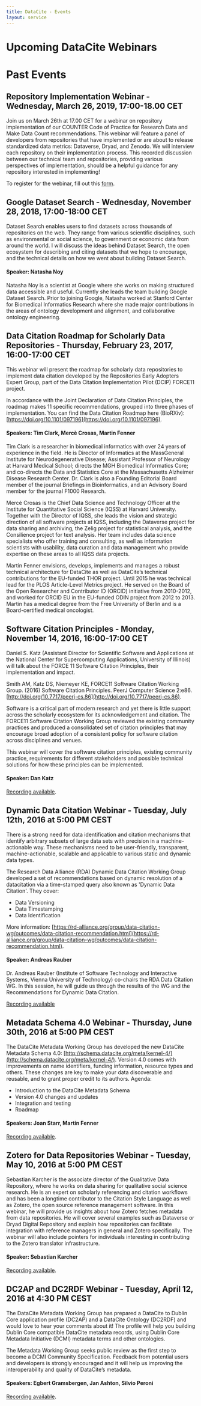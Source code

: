 ```yaml
---
title: DataCite - Events
layout: service
---
```


# Upcoming DataCite Webinars





# Past Events


## Repository Implementation Webinar - Wednesday, March 26, 2019, 17:00-18.00 CET

Join us on March 26th at 17.00 CET for a webinar on repository implementation of our COUNTER Code of Practice
for Research Data and Make Data Count recommendations. This webinar will feature a panel of developers from repositories
that have implemented or are about to release standardized data metrics: Dataverse, Dryad, and Zenodo. We will interview
each repository on their implementation process. This recorded discussion between our technical team and repositories,
providing various perspectives of implementation, should be a helpful guidance for any repository interested in
implementing!

To register for the webinar, fill out this [form](https://ucop.zoom.us/meeting/regist/4f6fe43b065ba682dc2040ba88984b7b).

## Google Dataset Search - Wednesday, November 28, 2018, 17:00-18:00 CET

Dataset Search enables users to find datasets across thousands of repositories on the web. They range from various 
scientific disciplines, such as environmental or social science, to government or economic data from around the world. 
I will discuss the ideas behind Dataset Search, the open ecosystem for describing and citing datasets that we hope 
to encourage, and the technical details on how we went about building Dataset Search.

#### Speaker: Natasha Noy

Natasha Noy is a  scientist at Google where she works on making structured data accessible and useful. Currently she 
leads the team building Google Dataset Search. Prior to joining Google, Natasha worked at Stanford Center for 
Biomedical Informatics Research where she made major contributions in the areas of ontology development and alignment, 
and collaborative ontology engineering. 

	  
## Data Citation Roadmap for Scholarly Data Repositories - Thursday, February 23, 2017, 16:00-17:00 CET

This webinar will present the roadmap for scholarly data repositories to implement data citation developed by the 
Repositories Early Adopters Expert Group, part of the Data Citation Implementation Pilot (DCIP) FORCE11 project. 

In accordance with the Joint Declaration of Data Citation Principles, the roadmap makes 11 specific recommendations,
grouped into three phases of implementation. You can find the Data Citation Roadmap here (BioRXiv): 
[https://doi.org/10.1101/097196](https://doi.org/10.1101/097196).

#### Speakers: Tim Clark, Mercè Crosas, Martin Fenner

Tim Clark is a researcher in biomedical informatics with over 24 years of experience in the field. He is Director of 
Informatics at the MassGeneral Institute for Neurodegenerative Disease; Assistant Professor of Neurology at Harvard 
Medical School; directs the MGH Biomedical Informatics Core; and co-directs the Data and Statistics Core at the 
Massachusetts Alzheimer Disease Research Center. Dr. Clark is also a Founding Editorial Board member of the 
journal Briefings in Bioinformatics, and an Advisory Board member for the journal F1000 Research.

Mercè Crosas is the Chief Data Science and Technology Officer at the Institute for Quantitative Social Science (IQSS) 
at Harvard University.  Together with the Director of IQSS, she leads the vision and strategic direction of all 
software projects at IQSS, including the Dataverse project for data sharing and archiving, the Zelig project for 
statistical analysis, and the Consilience project for text analysis. Her team includes data science specialists 
who offer training and consulting, as well as information scientists with usability, data curation and data management 
who provide expertise on these areas to all IQSS data projects.

Martin Fenner envisions, develops, implements and manages a robust technical architecture for DataCite as well as DataCite’s 
technical contributions for the EU-funded THOR project. Until 2015 he was technical lead for the PLOS Article-Level Metrics 
project. He served on the Board of the Open Researcher and Contributor ID (ORCID) initiative from 2010-2012, and worked for 
ORCID EU in the EU-funded ODIN project from 2012 to 2013. Martin has a medical degree from the Free University of Berlin 
and is a Board-certified medical oncologist.

## Software Citation Principles - 	Monday, November 14, 2016, 16:00-17:00 CET

Daniel S. Katz (Assistant Director for Scientific Software and Applications at the National Center for Supercomputing Applications, University of Illinois) will talk about the FORCE 11 Software Citation Principles, their implementation and impact.

Smith AM, Katz DS, Niemeyer KE, FORCE11 Software Citation Working Group. (2016) Software Citation Principles. PeerJ Computer Science 2:e86. [http://doi.org/10.7717/peerj-cs.86](http://doi.org/10.7717/peerj-cs.86).

Software is a critical part of modern research and yet there is little support across the scholarly ecosystem for its acknowledgement and citation. The FORCE11 Software Citation Working Group reviewed the existing community practices and produced a consolidated set of citation principles that may encourage broad adoption of a consistent policy for software citation across disciplines and venues. 

This webinar will cover the software citation principles, existing community practice, requirements for different stakeholders and possible technical solutions for how these principles can be implemented. 

#### Speaker: Dan Katz

[Recording available](https://vimeo.com/195261237).

## Dynamic Data Citation Webinar - Tuesday, July 12th, 2016 at 5:00 PM CEST

There is a strong need for data identification and citation mechanisms that identify arbitrary subsets of 
large data sets with precision in a machine-actionable way. These mechanisms need to be user-friendly,
transparent, machine-actionable, scalable and applicable to various static and dynamic data types.

The Research Data Alliance (RDA) Dynamic Data Citation Working Group developed a set of recommendations based 
on dynamic resolution of a datacitation via a time-stamped query also known as 'Dynamic Data Citation'.
They cover:

* Data Versioning
* Data Timestamping
* Data Identification

More information: [https://rd-alliance.org/group/data-citation-wg/outcomes/data-citation-recommendation.html](https://rd-alliance.org/group/data-citation-wg/outcomes/data-citation-recommendation.html).

#### Speaker: Andreas Rauber

Dr. Andreas Rauber (Institute of Software Technology and Interactive Systems, Vienna University of Technology) 
co-chairs the RDA Data Citation WG. In this session, he will guide us through the results of the WG and the 
Recommendations for Dynamic Data Citation. 

[Recording available](https://blog.datacite.org/dynamic-data-citation-webinar/)

## Metadata Schema 4.0 Webinar - Thursday, June 30th, 2016 at 5:00 PM CEST

The DataCite Metadata Working Group has developed the new DataCite Metadata Schema 4.0: [http://schema.datacite.org/meta/kernel-4/](http://schema.datacite.org/meta/kernel-4/).
Version 4.0 comes with improvements on name identifiers, funding information, resource types and others. These 
changes are key to make your data discoverable and reusable, and to grant proper credit to its authors. Agenda:

* Introduction to the DataCite Metadata Schema
* Version 4.0 changes and updates
* Integration and testing
* Roadmap

#### Speakers: Joan Starr, Martin Fenner
      
[Recording available](https://blog.datacite.org/metadata-schema-4-webinar/).

## Zotero for Data Repositories Webinar - Tuesday, May 10, 2016 at 5:00 PM CEST

Sebastian Karcher is the associate director of the Qualitative Data Repository, where he works on data sharing for 
qualitative social science research. He is an expert on scholarly referencing and citation workflows
and has been a longtime contributor to the Citation Style Language as well as Zotero, the open source reference 
management software. In this webinar, he will provide us insights about how Zotero fetches metadata
from data repositories. He will cover several examples such as Dataverse or Dryad Digital Repository and explain 
how repositories can facilitate integration with reference managers in general and Zotero specifically.
The webinar will also include pointers for individuals interesting in contributing to the Zotero translator infrastructure.

#### Speaker: Sebastian Karcher

[Recording available](https://blog.datacite.org/zotero-for-data-repositories-webinar/).

## DC2AP and DC2RDF Webinar - Tuesday, April 12, 2016 at 4:30 PM CEST

The DataCite Metadata Working Group has prepared a DataCite to Dublin Core application profile (DC2AP) 
and a DataCite Ontology (DC2RDF) and would love to hear your comments about it! The profile will help you
building Dublin Core compatible DataCite metadata records, using Dublin Core Metadata Initiative (DCMI)
metadata terms and other ontologies.

The Metadata Working Group seeks public review as the first step to become a DCMI Community Specification. 
Feedback from potential users and developers is strongly encouraged and it will help us improving the
interoperability and quality of DataCite’s metadata. 

#### Speakers: Egbert Gramsbergen, Jan Ashton, Silvio Peroni

[Recording available](https://blog.datacite.org/dc2ap-and-dc2rdf-webinar/).

